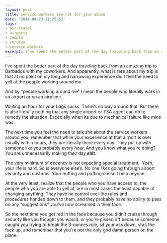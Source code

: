```yaml
---
layout: post
title: Service workers are not for your abuse
date: '2014-04-23 21:25:52'
tags:
- air-travel
- airports
- people
- service
- service-workers
excerpt: I’ve spent the better part of the day traveling back from an amazing trip to Barbados with my coworkers. And apparently, what is rare about my trip is that at no point on my long and harrowing experience did I feel the need to yell at the people working around me.
---
```



I’ve spent the better part of the day traveling back from an amazing trip to Barbados with my coworkers. And apparently, what is rare about my trip is that at no point on my long and harrowing experience did I feel the need to yell at the people working around me.

And by “people working around me” I mean the people who literally work in an airport or on an airplane.

Waiting an hour for your bags sucks. There’s no way around that. But there is also literally nothing that any single airport or TSA agent can do to remedy the situation. Especially when its due to mechanical failure like mine was.

The next time you feel the need to talk shit about the service workers around you, remember that while your experience at that airport is over usually within hours, they are literally there every day. They put up with someone like you probably every hour. And you know what you’re doing? You are unnecessarily making their day **shit**.

The very minimum of decency is not expecting special treatment.  Yeah, your life is hard. So is everyone else’s. No one *likes* going through airport security and customs. Your huffing and puffing doesn’t help anyone.

At the very least, realize that the people who you have access to, the people who you are able to yell at, are in most cases the least capable of changing anything. They have no control over the rules and procedures handed down to them, and they probably have no ability to pass on any “suggestions” you’ve now screamed in their face.

So the next time you get red in the face because you didn’t cruise through security like you thought you would, or you’re pissed off because someone caught you trying to break the 3-ounces rule, sit your ass down, shut the fuck up, and remember that you’re not the only god damn person on the plane.


